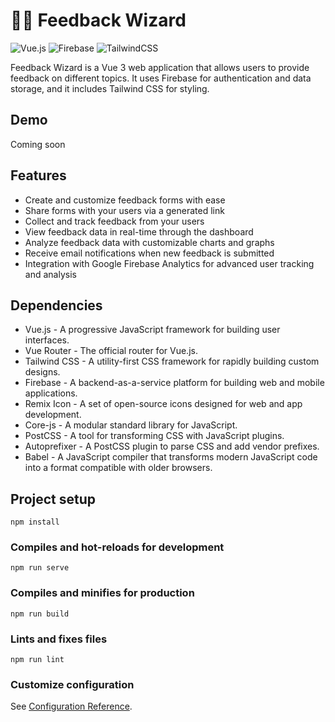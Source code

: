 # 🧙‍♂️ Feedback Wizard
![Vue.js](https://img.shields.io/badge/vuejs-%2335495e.svg?style=for-the-badge&logo=vuedotjs&logoColor=%234FC08D)
![Firebase](https://img.shields.io/badge/Firebase-039BE5?style=for-the-badge&logo=Firebase&logoColor=white)
![TailwindCSS](https://img.shields.io/badge/tailwindcss-%2338B2AC.svg?style=for-the-badge&logo=tailwind-css&logoColor=white)

Feedback Wizard is a Vue 3 web application that allows users to provide feedback on different topics. It uses Firebase for authentication and data storage, and it includes Tailwind CSS for styling.

## Demo
Coming soon

## Features
- Create and customize feedback forms with ease
- Share forms with your users via a generated link
- Collect and track feedback from your users
- View feedback data in real-time through the dashboard
- Analyze feedback data with customizable charts and graphs
- Receive email notifications when new feedback is submitted
- Integration with Google Firebase Analytics for advanced user tracking and analysis

## Dependencies
- Vue.js - A progressive JavaScript framework for building user interfaces.
- Vue Router - The official router for Vue.js.
- Tailwind CSS - A utility-first CSS framework for rapidly building custom designs.
- Firebase - A backend-as-a-service platform for building web and mobile applications.
- Remix Icon - A set of open-source icons designed for web and app development.
- Core-js - A modular standard library for JavaScript.
- PostCSS - A tool for transforming CSS with JavaScript plugins.
- Autoprefixer - A PostCSS plugin to parse CSS and add vendor prefixes.
- Babel - A JavaScript compiler that transforms modern JavaScript code into a format compatible with older browsers.

## Project setup
```
npm install
```

### Compiles and hot-reloads for development
```
npm run serve
```

### Compiles and minifies for production
```
npm run build
```

### Lints and fixes files
```
npm run lint
```

### Customize configuration
See [Configuration Reference](https://cli.vuejs.org/config/).
